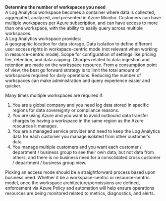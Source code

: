 <b>Determine the number of workspaces you need</b>
<br>A Log Analytics workspace becomes a container where data is collected, aggregated, analyzed, and presented in Azure Monitor. 
Customers can have multiple workspaces per Azure subscription, and can have access to more than one workspace, with the ability
to easily query across multiple workspaces. 
<br>
A Log Analytics workspace provides:
<br>
A geographic location for data storage.
Data isolation to define different user access rights in workspace-centric mode (not relevant when working in resource-centric 
mode).
Scope for configuration of settings like pricing tier, retention, and data capping.
Charges related to data ingestion and retention are made on the workspace resource.
From a consumption point of view, the best go forward strategy is to limit the total amount of workspaces required for daily operations. 
Reducing the number of workspaces can make administration and query experience easier and quicker. 

Many times multiple workspaces are required if:
1) You are a global company and you need log data stored in specific regions for data sovereignty or compliance reasons.
2) You are using Azure and you want to avoid outbound data transfer charges by having a workspace in the same region as the Azure resources it manages.
3) You are a managed service provider and need to keep the Log Analytics data for each customer you manage isolated from other customer’s data.
4) You manage multiple customers and you want each customer / department / business group to see their own data, but not data from others, and there is no business need for a consolidated cross customer / department / business group view.

Picking an access mode should be a straightforward process based upon business need. Whether it be a workspace-centric or resource-centric model, once the workspace architecture/permissions are defined, enforcement via Azure Policy and automation will help ensure operations resources are being monitored related to metrics, diagnostics, and alerts. 

